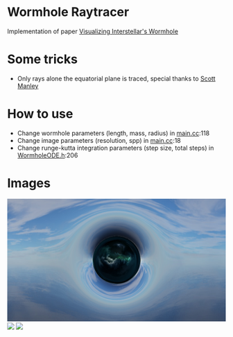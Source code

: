 
# Wormhole Raytracer
Implementation of paper [Visualizing Interstellar's Wormhole](https://arxiv.org/pdf/1502.03809.pdf)

# Some tricks
- Only rays alone the equatorial plane is traced, special thanks to [Scott Manley](https://www.youtube.com/user/szyzyg/)

# How to use
- Change wormhole parameters (length, mass, radius) in [main.cc](main.cc):118
- Change image parameters (resolution, spp) in [main.cc](main.cc):18
- Change runge-kutta integration parameters (step size, total steps) in [WormholeODE.h](WormholeODE.h):206

# Images
![](result.png)
![](result.bmp)
![](result2.bmp)
